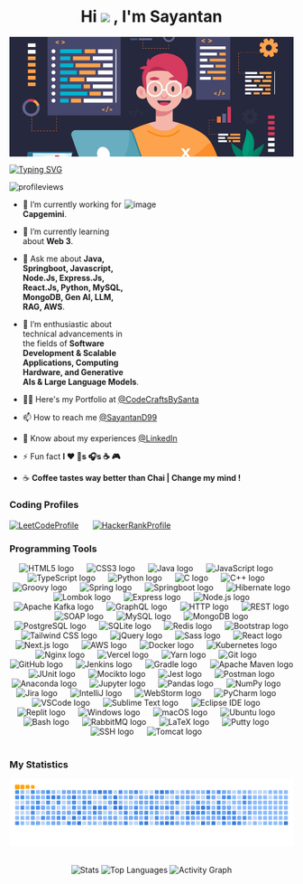 <h1 align="center">Hi <a href=""><img src="https://media.giphy.com/media/hvRJCLFzcasrR4ia7z/giphy.gif" width="25px"></a> , I'm Sayantan</h1>

<img align="center" src="https://raw.githubusercontent.com/sayantand99/sayantand99/main/.github/workflows/images/Banner-1.png" width="1200" alt="banner"/>

[![Typing SVG](https://readme-typing-svg.demolab.com?font=Fira+Code&pause=1000&center=true&vCenter=true&width=1200&lines=A+Young+Software+Engineer+from+%F0%9F%87%AE%F0%9F%87%B3)](https://git.io/typing-svg)

<p align="left"><img src="https://komarev.com/ghpvc/?username=sayantand99&label=Profile%20views&color=0e75b6&style=flat" alt="profileviews"/> </p>

<img align="right" width="300" src="https://raw.githubusercontent.com/sayantand99/sayantand99/main/.github/workflows/images/Intro.gif" width="200" height="300" alt="image"/>

- 🔭 I’m currently working for **Capgemini**.

- 🌱 I’m currently learning about **Web 3**.

- 💬 Ask me about **Java, Springboot, Javascript, Node.Js, Express.Js, React.Js, Python, MySQL, MongoDB, Gen AI, LLM, RAG, AWS**.

- 🤝 I’m enthusiastic about technical advancements in the fields of **Software Development & Scalable Applications, Computing Hardware, and Generative AIs & Large Language Models**.

- 👨‍💻 Here's my Portfolio at [@CodeCraftsBySanta](https://codecraftsbysanta.in/)

- 📫 How to reach me [@SayantanD99](https://x.com/SayantanD99)

- 📄 Know about my experiences [@LinkedIn](https://www.linkedin.com/in/sayantand99/)

- ⚡ Fun fact **I ❤️ 🐶s 🎧s ☕ 🎮**

- ☕ **Coffee tastes way better than Chai | Change my mind !** 

<h3 align="left">Coding Profiles</h3>

<p align="left"><a href="https://www.leetcode.com/sayantand99" target="blank"><img align="center" src="https://raw.githubusercontent.com/rahuldkjain/github-profile-readme-generator/master/src/images/icons/Social/leet-code.svg" alt="LeetCodeProfile" height="40"/><img width="25"/></a><a href="https://www.hackerrank.com/sayantand99" target="blank"><img align="center" src="https://raw.githubusercontent.com/rahuldkjain/github-profile-readme-generator/master/src/images/icons/Social/hackerrank.svg" alt="HackerRankProfile" height="40"/><img width="25"/></a></p>

<h3 align="left">Programming Tools</h3>

<div align="center">
  <!-- Programming Languages -->
  <img src="https://cdn.jsdelivr.net/gh/devicons/devicon/icons/html5/html5-original.svg" height="40" alt="HTML5 logo" />
  <img width="15" />
  <img src="https://cdn.jsdelivr.net/gh/devicons/devicon/icons/css3/css3-original.svg" height="40" alt="CSS3 logo" />
  <img width="15" />
  <img src="https://cdn.jsdelivr.net/gh/devicons/devicon/icons/java/java-original.svg" height="40" alt="Java logo" />
  <img width="15" />
  <img src="https://cdn.jsdelivr.net/gh/devicons/devicon/icons/javascript/javascript-original.svg" height="40" alt="JavaScript logo" />
  <img width="15" />
  <img src="https://cdn.jsdelivr.net/gh/devicons/devicon/icons/typescript/typescript-original.svg" height="40" alt="TypeScript logo" />
  <img width="15" />
  <img src="https://cdn.jsdelivr.net/gh/devicons/devicon/icons/python/python-original.svg" height="40" alt="Python logo" />
  <img width="15" />
  <img src="https://raw.githubusercontent.com/marwin1991/profile-technology-icons/refs/heads/main/icons/c.png" height="40" alt="C logo" />
  <img width="15" />
  <img src="https://cdn.jsdelivr.net/gh/devicons/devicon/icons/cplusplus/cplusplus-original.svg" height="40" alt="C++ logo" />
  <img width="15" />
  <img src="https://cdn.jsdelivr.net/gh/devicons/devicon/icons/groovy/groovy-original.svg" height="40" alt="Groovy logo" />
  <img width="15" />

  <!-- Backend Technologies -->
  <img src="https://cdn.jsdelivr.net/gh/devicons/devicon/icons/spring/spring-original.svg" height="40" alt="Spring logo" />
  <img width="15" />
  <img src="https://raw.githubusercontent.com/marwin1991/profile-technology-icons/refs/heads/main/icons/spring_boot.png" height="40" alt="Springboot logo" />
  <img width="15" />
  <img src="https://raw.githubusercontent.com/marwin1991/profile-technology-icons/refs/heads/main/icons/hibernate.png" height="40" alt="Hibernate logo" />
  <img width="15" />
  <img src="https://raw.githubusercontent.com/marwin1991/profile-technology-icons/refs/heads/main/icons/lombok.png" height="40" alt="Lombok logo" />
  <img width="15" />
  <img src="https://skillicons.dev/icons?i=express" height="40" alt="Express logo" />
  <img width="15" />
  <img src="https://raw.githubusercontent.com/marwin1991/profile-technology-icons/refs/heads/main/icons/node_js.png" height="40" alt="Node.js logo" />
  <img width="15" />
  <img src="https://cdn.simpleicons.org/apachekafka/apachekafka-original.svg" height="40" alt="Apache Kafka logo" />
  <img width="15" />
  <img src="https://cdn.jsdelivr.net/gh/devicons/devicon/icons/graphql/graphql-plain.svg" height="40" alt="GraphQL logo" />
  <img width="15" />
  <img src="https://raw.githubusercontent.com/marwin1991/profile-technology-icons/refs/heads/main/icons/http.png" height="40" alt="HTTP logo" />
  <img width="15" />
  <img src="https://raw.githubusercontent.com/marwin1991/profile-technology-icons/refs/heads/main/icons/rest.png" height="40" alt="REST logo" />
  <img width="15" />
  <img src="https://raw.githubusercontent.com/marwin1991/profile-technology-icons/refs/heads/main/icons/soap.png" height="40" alt="SOAP logo" />
  <img width="15" />

  <!-- Databases -->
  <img src="https://cdn.simpleicons.org/mysql/4479A1" height="40" alt="MySQL logo" />
  <img width="15" />
  <img src="https://cdn.jsdelivr.net/gh/devicons/devicon/icons/mongodb/mongodb-original.svg" height="40" alt="MongoDB logo" />
  <img width="15" />
  <img src="https://cdn.jsdelivr.net/gh/devicons/devicon/icons/postgresql/postgresql-original.svg" height="40" alt="PostgreSQL logo" />
  <img width="15" />
  <img src="https://cdn.jsdelivr.net/gh/devicons/devicon/icons/sqlite/sqlite-original.svg" height="40" alt="SQLite logo" />
  <img width="15" />
  <img src="https://cdn.jsdelivr.net/gh/devicons/devicon/icons/redis/redis-original.svg" height="40" alt="Redis logo" />
  <img width="15" />

  <!-- Frontend Technologies -->
  <img src="https://cdn.jsdelivr.net/gh/devicons/devicon/icons/bootstrap/bootstrap-original.svg" height="40" alt="Bootstrap logo" />
  <img width="15" />
  <img src="https://cdn.simpleicons.org/tailwindcss/06B6D4" height="40" alt="Tailwind CSS logo" />
  <img width="15" />
  <img src="https://cdn.jsdelivr.net/gh/devicons/devicon/icons/jquery/jquery-original.svg" height="40" alt="jQuery logo" />
  <img width="15" />
  <img src="https://cdn.jsdelivr.net/gh/devicons/devicon/icons/sass/sass-original.svg" height="40" alt="Sass logo" />
  <img width="15" />
  <img src="https://cdn.jsdelivr.net/gh/devicons/devicon/icons/react/react-original.svg" height="40" alt="React logo" />
  <img width="15" />
  <img src="https://cdn.jsdelivr.net/gh/devicons/devicon/icons/nextjs/nextjs-original.svg" height="40" alt="Next.js logo" />
  <img width="15" />

  <!-- DevOps & Deployment -->
  <img src="https://skillicons.dev/icons?i=aws" height="40" alt="AWS logo" />
  <img width="15" />
  <img src="https://cdn.simpleicons.org/docker/2496ED" height="40" alt="Docker logo" />
  <img width="15" />
  <img src="https://cdn.simpleicons.org/kubernetes/326CE5" height="40" alt="Kubernetes logo" />
  <img width="15" />
  <img src="https://cdn.simpleicons.org/nginx/009639" height="40" alt="Nginx logo" />
  <img width="15" />
  <img src="https://skillicons.dev/icons?i=vercel" height="40" alt="Vercel logo" />
  <img width="15" />
  <img src="https://raw.githubusercontent.com/marwin1991/profile-technology-icons/refs/heads/main/icons/yarn.png" height="40" alt="Yarn logo" />
  <img width="15" />

  <!-- Version Control -->
  <img src="https://cdn.jsdelivr.net/gh/devicons/devicon/icons/git/git-original.svg" height="40" alt="Git logo" />
  <img width="15" />
  <img src="https://raw.githubusercontent.com/marwin1991/profile-technology-icons/refs/heads/main/icons/github.png" height="40" alt="GitHub logo" />
  <img width="15" />

  <!-- CI/CD & Build Tools -->
  <img src="https://cdn.jsdelivr.net/gh/devicons/devicon/icons/jenkins/jenkins-line.svg" height="40" alt="Jenkins logo" />
  <img width="15" />
  <img src="https://cdn.jsdelivr.net/gh/devicons/devicon/icons/gradle/gradle-original.svg" height="40" alt="Gradle logo" />
  <img width="15" />
  <img src="https://cdn.simpleicons.org/apachemaven/C71A36" height="40" alt="Apache Maven logo" />
  <img width="15" />

  <!-- Testing & API Tools -->
  <img src="https://raw.githubusercontent.com/marwin1991/profile-technology-icons/refs/heads/main/icons/junit.png" height="40" alt="JUnit logo" />
  <img width="15" />
  <img src="https://raw.githubusercontent.com/marwin1991/profile-technology-icons/refs/heads/main/icons/mocikto.png" height="40" alt="Mocikto logo" />
  <img width="15" />
  <img src="https://cdn.jsdelivr.net/gh/devicons/devicon/icons/jest/jest-plain.svg" height="40" alt="Jest logo" />
  <img width="15" />
  <img src="https://cdn.simpleicons.org/postman/FF6C37" height="40" alt="Postman logo" />
  <img width="15" />

  <!-- Data Science -->
  <img src="https://cdn.jsdelivr.net/gh/devicons/devicon/icons/anaconda/anaconda-original.svg" height="40" alt="Anaconda logo" />
  <img width="15" />
  <img src="https://cdn.jsdelivr.net/gh/devicons/devicon/icons/jupyter/jupyter-original.svg" height="40" alt="Jupyter logo" />
  <img width="15" />
  <img src="https://raw.githubusercontent.com/marwin1991/profile-technology-icons/refs/heads/main/icons/pandas.png" height="40" alt="Pandas logo" />
  <img width="15" />
  <img src="https://cdn.jsdelivr.net/gh/devicons/devicon/icons/numpy/numpy-original.svg" height="40" alt="NumPy logo" />
  <img width="15" />

  <!-- Project Management -->
  <img src="https://cdn.jsdelivr.net/gh/devicons/devicon/icons/jira/jira-original.svg" height="40" alt="Jira logo" />
  <img width="15" />

  <!-- IDEs & Editors -->
  <img src="https://cdn.jsdelivr.net/gh/devicons/devicon/icons/intellij/intellij-original.svg" height="40" alt="IntelliJ logo" />
  <img width="15" />
  <img src="https://cdn.jsdelivr.net/gh/devicons/devicon/icons/webstorm/webstorm-original.svg" height="40" alt="WebStorm logo" />
  <img width="15" />
  <img src="https://cdn.jsdelivr.net/gh/devicons/devicon/icons/pycharm/pycharm-original.svg" height="40" alt="PyCharm logo" />
  <img width="15" />
  <img src="https://raw.githubusercontent.com/marwin1991/profile-technology-icons/refs/heads/main/icons/visual_studio_code.png" height="40" alt="VSCode logo" />
  <img width="15" />
  <img src="https://raw.githubusercontent.com/marwin1991/profile-technology-icons/refs/heads/main/icons/sublime_text.png" height="40" alt="Sublime Text logo" />
  <img width="15" />
  <img src="https://skillicons.dev/icons?i=eclipse" height="40" alt="Eclipse IDE logo" />
  <img width="15" />
  <img src="https://cdn.simpleicons.org/replit/F26207" height="40" alt="Replit logo" />
  <img width="15" />

  <!-- Operating Systems -->
  <img src="https://raw.githubusercontent.com/marwin1991/profile-technology-icons/refs/heads/main/icons/windows.png" height="40" alt="Windows logo" />
  <img width="15" />
  <img src="https://raw.githubusercontent.com/marwin1991/profile-technology-icons/refs/heads/main/icons/macos.png" height="40" alt="macOS logo" />
  <img width="15" />
  <img src="https://raw.githubusercontent.com/marwin1991/profile-technology-icons/refs/heads/main/icons/ubuntu.png" height="40" alt="Ubuntu logo" />
  <img width="15" />

  <!-- Miscellaneous Tools -->
  <img src="https://cdn.simpleicons.org/gnubash/4EAA25" height="40" alt="Bash logo" />
  <img width="15" />
  <img src="https://cdn.simpleicons.org/rabbitmq/FF6600" height="40" alt="RabbitMQ logo" />
  <img width="15" />
  <img src="https://cdn.simpleicons.org/latex/008080" height="40" alt="LaTeX logo" />
  <img width="15" />
  <img src="https://cdn.jsdelivr.net/gh/devicons/devicon/icons/putty/putty-original.svg" height="40" alt="Putty logo" />
  <img width="15" />
  <img src="https://cdn.jsdelivr.net/gh/devicons/devicon/icons/ssh/ssh-original.svg" height="40" alt="SSH logo" />
  <img width="15" />
  <img src="https://cdn.jsdelivr.net/gh/devicons/devicon/icons/tomcat/tomcat-original.svg" height="40" alt="Tomcat logo" />
  <img width="15" />
  
</div>

<br clear="both">

<h3 align="left">My Statistics</h3>

<div align="center">
  <img src="https://raw.githubusercontent.com/sayantand99/sayantand99/output/ocean.gif" alt="snake gif" />
</div>

<br />

<p align="center">
  <img src="https://github-readme-stats.vercel.app/api?username=SayantanD99&hide_title=false&hide_rank=true&show_icons=true&include_all_commits=true&count_private=true&disable_animations=false&theme=dracula&locale=en&hide_border=false&order=1" alt="Stats" height="150"/>
  <img src="https://github-readme-stats.vercel.app/api/top-langs?username=SayantanD99&show_icons=true&theme=dracula&locale=en&layout=compact" alt="Top Languages" height="150"/>
  <img src="https://github-readme-activity-graph.vercel.app/graph?username=SayantanD99&radius=16&theme=react&area=true&order=5" alt="Activity Graph" height="150"/>
</p>
